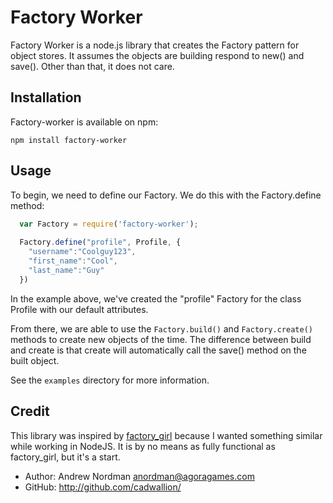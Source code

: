 Factory Worker
===

Factory Worker is a node.js library that creates the Factory pattern for object stores.  It assumes the objects are building respond to new() and save().  Other than that, it does not care.

Installation
---

Factory-worker is available on npm:

`npm install factory-worker`


Usage
---

To begin, we need to define our Factory.  We do this with the Factory.define method:

``` js
  var Factory = require('factory-worker');
  
  Factory.define("profile", Profile, {
    "username":"Coolguy123",
    "first_name":"Cool",
    "last_name":"Guy"
  })
```
In the example above, we've created the "profile" Factory for the class Profile with our default attributes.

From there, we are able to use the `Factory.build()` and `Factory.create()` methods to create new objects of the time.  The difference between build and create is that create will automatically call the save() method on the built object.

See the `examples` directory for more information.


Credit
---

This library was inspired by [factory_girl](http://github.com/thoughtbot/factory_girl/) because I wanted something similar while working in NodeJS.  It is by no means as fully functional as factory_girl, but it's a start.

* Author: Andrew Nordman <anordman@agoragames.com>
* GitHub: http://github.com/cadwallion/